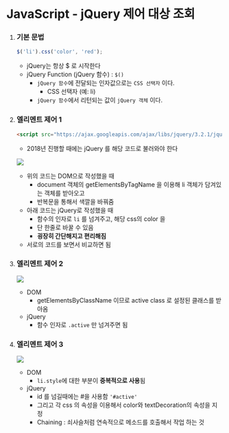# JavaScript - jQuery 제어 대상 조회

1. ### 기본 문법

   ```javascript
   $('li').css('color', 'red');
   ```

   - jQuery는 항상 $ 로 시작한다
   - jQuery Function (jQuery 함수) : `$()`
     - `jQuery 함수`에 전달되는 인자값으로는 `CSS 선택자` 이다.
       - CSS 선택자 (예: li)
     - `jQuery 함수`에서 리턴되는 값이 `jQuery 객체` 이다.

2. ### 엘리멘트 제어 1

   ```html
   <script src="https://ajax.googleapis.com/ajax/libs/jquery/3.2.1/jquery.min.js"></script>
   ```

   - 2018년 진행할 때에는 jQuery 를 해당 코드로 불러와야 한다

   ![](https://i.imgur.com/z17OH8a.png)

   - 위의 코드는 DOM으로 작성했을 때
     - document 객체의 getElementsByTagName 을 이용해 li 객체가 담겨있는 객체를 받아오고
     - 반복문을 통해서 색깔을 바꿔줌
   - 아래 코드는 jQuery로 작성했을 때
     - 함수의 인자로 `li` 를 넘겨주고, 해당 css의 color 을
     - 단 한줄로 바꿀 수 있음
     - **굉장히 간단해지고 편리해짐**
   - 서로의 코드를 보면서 비교하면 됨

3. ### 엘리멘트 제어 2

   ![](https://i.imgur.com/DW6IWuG.png)

   - DOM
     - getElementsByClassName 이므로 active class 로 설정된 클래스를 받아옴
   - jQuery
     - 함수 인자로 `.active` 만 넘겨주면 됨

4. ### 엘리멘트 제어 3

   ![](https://i.imgur.com/APTzYEt.png)

   - DOM
     - `li.style`에 대한 부분이 **중복적으로 사용**됨
   - jQuery
     - id 를 넘길때에는 #을 사용함 `'#active'`
     - 그리고 각 css 의 속성을 이용해서 color와 textDecoration의 속성을 지정
     - Chaining : 쇠사슬처럼 연속적으로 메소드를 호출해서 작업 하는 것

